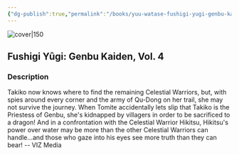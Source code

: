 ```yaml
---
{"dg-publish":true,"permalink":"/books/yuu-watase-fushigi-yugi-genbu-kaiden-vol-4/","title":"\"Fushigi Yûgi: Genbu Kaiden, Vol. 4\"","tags":["manga","romance","Fantasy"]}
---
```




![cover|150](http://books.google.com/books/content?id=vTPwAQAAQBAJ&printsec=frontcover&img=1&zoom=1&source=gbs_api)

## Fushigi Yûgi: Genbu Kaiden, Vol. 4

### Description

Takiko now knows where to find the remaining Celestial Warriors, but, with spies around every corner and the army of Qu-Dong on her trail, she may not survive the journey. When Tomite accidentally lets slip that Takiko is the Priestess of Genbu, she's kidnapped by villagers in order to be sacrificed to a dragon! And in a confrontation with the Celestial Warrior Hikitsu, Hikitsu's power over water may be more than the other Celestial Warriors can handle...and those who gaze into his eyes see more truth than they can bear! -- VIZ Media
```